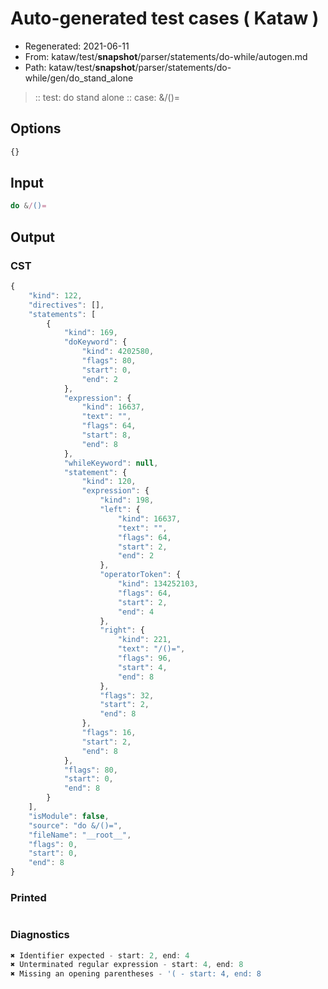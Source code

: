 # Auto-generated test cases ( Kataw )
- Regenerated: 2021-06-11
- From: kataw/test/__snapshot__/parser/statements/do-while/autogen.md
- Path: kataw/test/__snapshot__/parser/statements/do-while/gen/do_stand_alone
> :: test: do stand alone
> :: case: &/()=
## Options

`````js
{}
`````
## Input

`````js
do &/()=
`````
## Output

### CST

```javascript
{
    "kind": 122,
    "directives": [],
    "statements": [
        {
            "kind": 169,
            "doKeyword": {
                "kind": 4202580,
                "flags": 80,
                "start": 0,
                "end": 2
            },
            "expression": {
                "kind": 16637,
                "text": "",
                "flags": 64,
                "start": 8,
                "end": 8
            },
            "whileKeyword": null,
            "statement": {
                "kind": 120,
                "expression": {
                    "kind": 198,
                    "left": {
                        "kind": 16637,
                        "text": "",
                        "flags": 64,
                        "start": 2,
                        "end": 2
                    },
                    "operatorToken": {
                        "kind": 134252103,
                        "flags": 64,
                        "start": 2,
                        "end": 4
                    },
                    "right": {
                        "kind": 221,
                        "text": "/()=",
                        "flags": 96,
                        "start": 4,
                        "end": 8
                    },
                    "flags": 32,
                    "start": 2,
                    "end": 8
                },
                "flags": 16,
                "start": 2,
                "end": 8
            },
            "flags": 80,
            "start": 0,
            "end": 8
        }
    ],
    "isModule": false,
    "source": "do &/()=",
    "fileName": "__root__",
    "flags": 0,
    "start": 0,
    "end": 8
}
```

### Printed

```javascript

```

### Diagnostics

```javascript
✖ Identifier expected - start: 2, end: 4
✖ Unterminated regular expression - start: 4, end: 8
✖ Missing an opening parentheses - '( - start: 4, end: 8

```

